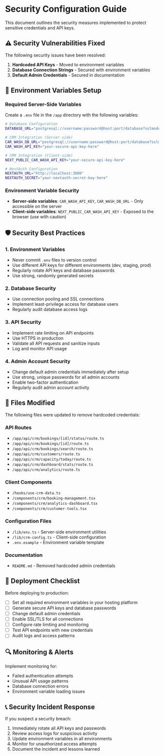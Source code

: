 # Security Configuration Guide

This document outlines the security measures implemented to protect sensitive credentials and API keys.

## ⚠️ Security Vulnerabilities Fixed

The following security issues have been resolved:

1. **Hardcoded API Keys** - Moved to environment variables
2. **Database Connection Strings** - Secured with environment variables  
3. **Default Admin Credentials** - Secured in documentation

## 🔐 Environment Variables Setup

### Required Server-Side Variables

Create a `.env` file in the `/app` directory with the following variables:

```bash
# Database Configuration
DATABASE_URL="postgresql://username:password@host:port/database?sslmode=require"

# CRM Integration (Server-side)
CAR_WASH_DB_URL="postgresql://username:password@host:port/database?sslmode=require"
CAR_WASH_API_KEY="your-secure-api-key-here"

# CRM Integration (Client-side)
NEXT_PUBLIC_CAR_WASH_API_KEY="your-secure-api-key-here"

# NextAuth Configuration
NEXTAUTH_URL="http://localhost:3000"
NEXTAUTH_SECRET="your-nextauth-secret-key-here"
```

### Environment Variable Security

- **Server-side variables**: `CAR_WASH_API_KEY`, `CAR_WASH_DB_URL` - Only accessible on the server
- **Client-side variables**: `NEXT_PUBLIC_CAR_WASH_API_KEY` - Exposed to the browser (use with caution)

## 🛡️ Security Best Practices

### 1. Environment Variables
- Never commit `.env` files to version control
- Use different API keys for different environments (dev, staging, prod)
- Regularly rotate API keys and database passwords
- Use strong, randomly generated secrets

### 2. Database Security
- Use connection pooling and SSL connections
- Implement least-privilege access for database users
- Regularly audit database access logs

### 3. API Security
- Implement rate limiting on API endpoints
- Use HTTPS in production
- Validate all API requests and sanitize inputs
- Log and monitor API usage

### 4. Admin Account Security
- Change default admin credentials immediately after setup
- Use strong, unique passwords for all admin accounts
- Enable two-factor authentication
- Regularly audit admin account activity

## 📁 Files Modified

The following files were updated to remove hardcoded credentials:

### API Routes
- `/app/api/crm/bookings/[id]/status/route.ts`
- `/app/api/crm/bookings/[id]/route.ts`
- `/app/api/crm/bookings/search/route.ts`
- `/app/api/crm/customers/route.ts`
- `/app/api/crm/capacity/today/route.ts`
- `/app/api/crm/dashboard/stats/route.ts`
- `/app/api/crm/analytics/route.ts`

### Client Components
- `/hooks/use-crm-data.ts`
- `/components/crm/booking-management.tsx`
- `/components/crm/analytics-dashboard.tsx`
- `/components/crm/customer-tools.tsx`

### Configuration Files
- `/lib/env.ts` - Server-side environment utilities
- `/lib/crm-config.ts` - Client-side configuration
- `.env.example` - Environment variable template

### Documentation
- `README.md` - Removed hardcoded admin credentials

## 🚀 Deployment Checklist

Before deploying to production:

- [ ] Set all required environment variables in your hosting platform
- [ ] Generate secure API keys and database passwords
- [ ] Change default admin credentials
- [ ] Enable SSL/TLS for all connections
- [ ] Configure rate limiting and monitoring
- [ ] Test API endpoints with new credentials
- [ ] Audit logs and access patterns

## 🔍 Monitoring & Alerts

Implement monitoring for:
- Failed authentication attempts
- Unusual API usage patterns
- Database connection errors
- Environment variable loading issues

## 📞 Security Incident Response

If you suspect a security breach:
1. Immediately rotate all API keys and passwords
2. Review access logs for suspicious activity
3. Update environment variables in all environments
4. Monitor for unauthorized access attempts
5. Document the incident and lessons learned